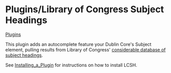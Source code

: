 Plugins/Library of Congress Subject Headings
============================================

[Plugins](../Plugins.1.html "Plugins")


This plugin adds an autocomplete feature your Dublin Core's Subject
element, pulling results from Library of Congress' [considerable database of subject headings](http://id.loc.gov/authorities/subjects.html).

See [Installing\_a\_Plugin](https://omeka.org/codex/Installing_a_Plugin "Installing a Plugin")
for instructions on how to install LCSH.